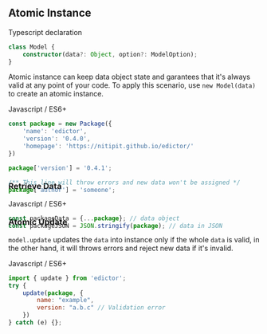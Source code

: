 <div id="atomic-instance" class="link-padding-top"
    style="margin-top: -3rem;">
<div>

## Atomic Instance
<el-title-code>Typescript declaration</el-titile-code>
```ts
class Model {
    constructor(data?: Object, option?: ModelOption);
}
```
Atomic instance can keep data object state and garantees that
it's always valid at any point of your code. To apply this scenario,
use `new Model(data)` to create an atomic instance.

<el-title-code>Javascript / ES6+</el-titile-code>
```js
const package = new Package({
    'name': 'edictor',
    'version': '0.4.0',
    'homepage': 'https://nitipit.github.io/edictor/'
})

package['version'] = '0.4.1';

/** This line will throw errors and new data won't be assigned */
package['author'] = 'someone';
```

<div id="atomic-instance.retrieve-data" class="link-padding-top"
    style="margin-top: -3rem;">
<div>

### Retrieve Data

<el-title-code>Javascript / ES6+</el-titile-code>
```js
const packageData = {...package}; // data object
const packageJSON = JSON.stringify(package); // data in JSON
```

<div id="atomic-instance.atomic-update" class="link-padding-top"
    style="margin-top: -3rem;">
<div>

### Atomic Update

`model.update` updates the `data` into instance
only if the whole `data` is valid, in the other hand,
it will throws errors and reject new data if it's invalid.

<el-title-code>Javascript / ES6+</el-title-code>
```js
import { update } from 'edictor';
try {
    update(package, {
        name: "example",
        version: "a.b.c" // Validation error
    })
} catch (e) {};
```
